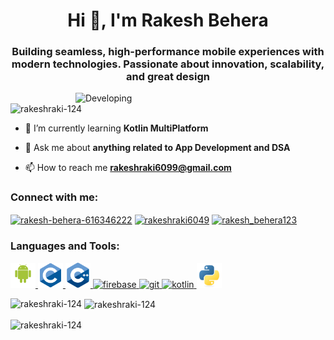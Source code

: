 
<h1 align="center">Hi 👋, I'm Rakesh Behera</h1>
<h3 align="center">Building seamless, high-performance mobile experiences with modern technologies. Passionate about innovation, scalability, and great design</h3>
<img align="right" alt="Developing" width="400" src="https://miro.medium.com/v2/resize:fit:1400/1*gReLR6hZjwyBxHmfLN1AVw.gif"/>
<p align="left"> <img src="https://komarev.com/ghpvc/?username=rakeshraki-124&label=Profile%20views&color=0e75b6&style=flat" alt="rakeshraki-124" /> </p>

- 🌱 I’m currently learning **Kotlin MultiPlatform**

- 💬 Ask me about **anything related to App Development and DSA**

- 📫 How to reach me **rakeshraki6099@gmail.com**

<h3 align="left">Connect with me:</h3>
<p align="left">
<a href="https://linkedin.com/in/rakesh-behera-616346222" target="blank"><img align="center" src="https://raw.githubusercontent.com/rahuldkjain/github-profile-readme-generator/master/src/images/icons/Social/linked-in-alt.svg" alt="rakesh-behera-616346222" height="30" width="40" /></a>
<a href="https://www.codechef.com/users/rakeshraki6049" target="blank"><img align="center" src="https://cdn.jsdelivr.net/npm/simple-icons@3.1.0/icons/codechef.svg" alt="rakeshraki6049" height="30" width="40" /></a>
<a href="https://www.leetcode.com/rakesh_behera123" target="blank"><img align="center" src="https://raw.githubusercontent.com/rahuldkjain/github-profile-readme-generator/master/src/images/icons/Social/leet-code.svg" alt="rakesh_behera123" height="30" width="40" /></a>
</p>

<h3 align="left">Languages and Tools:</h3>
<p align="left"> <a href="https://developer.android.com" target="_blank" rel="noreferrer"> <img src="https://raw.githubusercontent.com/devicons/devicon/master/icons/android/android-original-wordmark.svg" alt="android" width="40" height="40"/> </a> <a href="https://www.cprogramming.com/" target="_blank" rel="noreferrer"> <img src="https://raw.githubusercontent.com/devicons/devicon/master/icons/c/c-original.svg" alt="c" width="40" height="40"/> </a> <a href="https://www.w3schools.com/cpp/" target="_blank" rel="noreferrer"> <img src="https://raw.githubusercontent.com/devicons/devicon/master/icons/cplusplus/cplusplus-original.svg" alt="cplusplus" width="40" height="40"/> </a> <a href="https://firebase.google.com/" target="_blank" rel="noreferrer"> <img src="https://www.vectorlogo.zone/logos/firebase/firebase-icon.svg" alt="firebase" width="40" height="40"/> </a> <a href="https://git-scm.com/" target="_blank" rel="noreferrer"> <img src="https://www.vectorlogo.zone/logos/git-scm/git-scm-icon.svg" alt="git" width="40" height="40"/> </a> <a href="https://kotlinlang.org" target="_blank" rel="noreferrer"> <img src="https://www.vectorlogo.zone/logos/kotlinlang/kotlinlang-icon.svg" alt="kotlin" width="40" height="40"/> </a> <a href="https://www.python.org" target="_blank" rel="noreferrer"> <img src="https://raw.githubusercontent.com/devicons/devicon/master/icons/python/python-original.svg" alt="python" width="40" height="40"/> </a> </p>

<p><img align="left" src="https://github-readme-stats.vercel.app/api/top-langs?username=rakeshraki-124&show_icons=true&locale=en&layout=compact" alt="rakeshraki-124" /></p>

<p>&nbsp;<img align="center" src="https://github-readme-stats.vercel.app/api?username=rakeshraki-124&show_icons=true&locale=en" alt="rakeshraki-124" /></p>

<p><img align="center" src="https://github-readme-streak-stats.herokuapp.com/?user=rakeshraki-124&" alt="rakeshraki-124" /></p>

